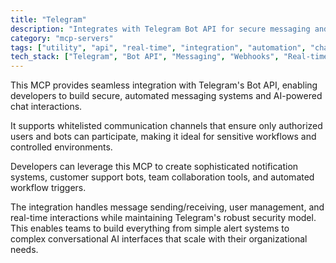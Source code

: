 ```yaml
---
title: "Telegram"
description: "Integrates with Telegram Bot API for secure messaging and AI-powered interactions in automated workflows."
category: "mcp-servers"
tags: ["utility", "api", "real-time", "integration", "automation", "chatbots", "notification systems", "customer support"]
tech_stack: ["Telegram", "Bot API", "Messaging", "Webhooks", "Real-time Communication", "AI"]
---
```


This MCP provides seamless integration with Telegram's Bot API, enabling developers to build secure, automated messaging systems and AI-powered chat interactions. 

It supports whitelisted communication channels that ensure only authorized users and bots can participate, making it ideal for sensitive workflows and controlled environments.

Developers can leverage this MCP to create sophisticated notification systems, customer support bots, team collaboration tools, and automated workflow triggers. 

The integration handles message sending/receiving, user management, and real-time interactions while maintaining Telegram's robust security model. This enables teams to build everything from simple alert systems to complex conversational AI interfaces that scale with their organizational needs.
